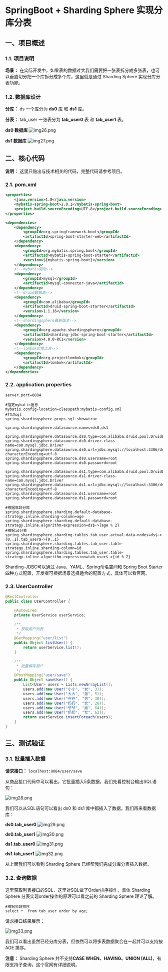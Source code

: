 # SpringBoot + Sharding Sphere 实现分库分表
## 一、项目概述
### 1.1. 项目说明
**场景：** 在实际开发中，如果表的数据过大我们需要把一张表拆分成多张表，也可以垂直切分把一个库拆分成多个库，这里就是通过 Sharding Sphere 实现分库分表功能。

### 1.2. 数据库设计
**分库：** ds 一个库分为 **ds0** 库 和 **ds1** 库。

**分表：** tab_user 一张表分为 **tab_user0** 表 和 **tab_user1** 表。

**ds0 数据库**
![img26.png](../blog/image/img26.png)

**ds1 数据库**
![img27.png](../blog/image/img27.png)

## 二、核心代码

**说明：** 这里只贴出与技术相关的代码，完整代码请参考项目。

### 2.1. pom.xml
```xml
<properties>
    <java.version>1.8</java.version>
    <mybatis-spring-boot>2.0.1</mybatis-spring-boot>
    <project.build.sourceEncoding>UTF-8</project.build.sourceEncoding>
</properties>

<dependencies>
    <dependency>
        <groupId>org.springframework.boot</groupId>
        <artifactId>spring-boot-starter-web</artifactId>
    </dependency>
    <dependency>
        <groupId>org.mybatis.spring.boot</groupId>
        <artifactId>mybatis-spring-boot-starter</artifactId>
        <version>${mybatis-spring-boot}</version>
    </dependency>
    <!--mybatis驱动-->
    <dependency>
        <groupId>mysql</groupId>
        <artifactId>mysql-connector-java</artifactId>
    </dependency>
    <!--druid数据源-->
    <dependency>
        <groupId>com.alibaba</groupId>
        <artifactId>druid-spring-boot-starter</artifactId>
        <version>1.1.16</version>
    </dependency>
    <!--shardingsphere最新版本-->
    <dependency>
        <groupId>org.apache.shardingsphere</groupId>
        <artifactId>sharding-jdbc-spring-boot-starter</artifactId>
        <version>4.0.0-RC1</version>
    </dependency>
    <!--lombok实体工具-->
    <dependency>
        <groupId>org.projectlombok</groupId>
        <artifactId>lombok</artifactId>
    </dependency>
</dependencies>
```

### 2.2. application.properties
```properties
server.port=8084

#指定mybatis信息
mybatis.config-location=classpath:mybatis-config.xml
#打印sql
spring.shardingsphere.props.sql.show=true

spring.shardingsphere.datasource.names=ds0,ds1

spring.shardingsphere.datasource.ds0.type=com.alibaba.druid.pool.DruidDataSource
spring.shardingsphere.datasource.ds0.driver-class-name=com.mysql.jdbc.Driver
spring.shardingsphere.datasource.ds0.url=jdbc:mysql://localhost:3306/ds0?characterEncoding=utf-8
spring.shardingsphere.datasource.ds0.username=root
spring.shardingsphere.datasource.ds0.password=root

spring.shardingsphere.datasource.ds1.type=com.alibaba.druid.pool.DruidDataSource
spring.shardingsphere.datasource.ds1.driver-class-name=com.mysql.jdbc.Driver
spring.shardingsphere.datasource.ds1.url=jdbc:mysql://localhost:3306/ds1?characterEncoding=utf-8
spring.shardingsphere.datasource.ds1.username=root
spring.shardingsphere.datasource.ds1.password=root

#根据年龄分库
spring.shardingsphere.sharding.default-database-strategy.inline.sharding-column=age
spring.shardingsphere.sharding.default-database-strategy.inline.algorithm-expression=ds$->{age % 2}
#根据id分表
spring.shardingsphere.sharding.tables.tab_user.actual-data-nodes=ds$->{0..1}.tab_user$->{0..1}
spring.shardingsphere.sharding.tables.tab_user.table-strategy.inline.sharding-column=id
spring.shardingsphere.sharding.tables.tab_user.table-strategy.inline.algorithm-expression=tab_user$->{id % 2}
```
Sharding-JDBC可以通过 Java、YAML、Spring命名空间和 Spring Boot Starter四种方式配置，开发者可根据场景选择适合的配置方式，具体可以看官网。


### 2.3. UserController
```java
@RestController
public class UserController {

    @Autowired
    private UserService userService;

    /**
     * 获取用户列表
     */
    @GetMapping("user/list")
    public Object listUser() {
        return userService.list();
    }

    /**
     * 批量保存用户
     */
    @PostMapping("user/save")
    public Object saveUser() {
        List<User> users = Lists.newArrayList();
        users.add(new User("小小", "女", 3));
        users.add(new User("大大", "男", 5));
        users.add(new User("爸爸", "男", 30));
        users.add(new User("妈妈", "女", 28));
        users.add(new User("爷爷", "男", 64));
        users.add(new User("奶奶", "女", 62));
        return userService.insertForeach(users);
    }
}
```

## 三、测试验证
### 3.1. 批量插入数据
**请求接口：**
`localhost:8084/user/save`

从商品接口代码中可以看出，它批量插入5条数据，我们先看控制台输出SQL语句：

![img28.png](../blog/image/img28.png)

我们可以从SQL语句可以看出 ds0 和 ds1 库中都插入了数据，我们再来看数据库：

**ds0.tab_user0**
![img29.png](../blog/image/img29.png)

**ds0.tab_user1**
![img30.png](../blog/image/img30.png)

**ds1.tab_user0**
![img31.png](../blog/image/img31.png)

**ds1.tab_user1**
![img32.png](../blog/image/img32.png)

从上面我们可以看到 Sharding Sphere 已经帮我们完成分库分表插入数据。

### 3.2. 查询数据
这里获取列表接口的SQL，这里对SQL做了Order排序操作，具体 Sharding Sphere 分表实现order操作的原理可以看之前的 Sharding Sphere 理论了解。

```MYSQL
#根据年龄排序
select *  from tab_user order by age;
```

请求接口结果展示：

![img33.png](../blog/image/img33.png)

我们可以看出虽然已经分库分表，但依然可以将多表数据聚合在一起并可以支持按 AGE 排序。

**注意：** Sharding Sphere 并不支持**CASE WHEN、HAVING、UNION (ALL)**，有限支持子查询，这个官网有详细说明。
